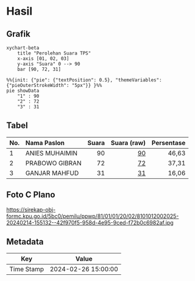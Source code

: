 # Hasil

## Grafik

```mermaid
xychart-beta
    title "Perolehan Suara TPS"
    x-axis [01, 02, 03]
    y-axis "Suara" 0 --> 90
    bar [90, 72, 31]
```

```mermaid
%%{init: {"pie": {"textPosition": 0.5}, "themeVariables": {"pieOuterStrokeWidth": "5px"}} }%%
pie showData
    "1" : 90
    "2" : 72
    "3" : 31
```

## Tabel

| No. | Nama Paslon    | Suara | Suara (raw) | Persentase |
|:--- |:-------------- | -----:| -----------:| ----------:|
| 1   | ANIES MUHAIMIN | 90    | [90][p-1]   | 46,63      |
| 2   | PRABOWO GIBRAN | 72    | [72][p-2]   | 37,31      |
| 3   | GANJAR MAHFUD  | 31    | [31][p-3]   | 16,06      |


[p-1]: https://github.com/gigit-pemilu/pemilu-2024-81-maluku/blob/main/pilpres/hitung-suara/sub/81-maluku/sub/01-maluku-tengah/sub/01-amahai/sub/2002-sepa/sub/025-tps/sub/paslon-1.txt
[p-2]: https://github.com/gigit-pemilu/pemilu-2024-81-maluku/blob/main/pilpres/hitung-suara/sub/81-maluku/sub/01-maluku-tengah/sub/01-amahai/sub/2002-sepa/sub/025-tps/sub/paslon-2.txt
[p-3]: https://github.com/gigit-pemilu/pemilu-2024-81-maluku/blob/main/pilpres/hitung-suara/sub/81-maluku/sub/01-maluku-tengah/sub/01-amahai/sub/2002-sepa/sub/025-tps/sub/paslon-3.txt

## Foto C Plano

https://sirekap-obj-formc.kpu.go.id/5bc0/pemilu/ppwp/81/01/01/20/02/8101012002025-20240214-155132--42f970f5-958d-4e95-9ced-f72b0c6982af.jpg


## Metadata

| Key        | Value               |
| ---------- | ------------------- |
| Time Stamp | 2024-02-26 15:00:00 |



